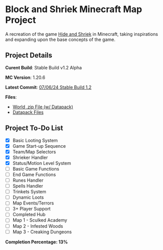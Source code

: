 # Block and Shriek Minecraft Map Project
A recreation of the game [Hide and Shriek](https://store.steampowered.com/app/480430/Hide_and_Shriek/) in Minecraft, taking inspirations and expanding upon the base concepts of the game.

## Project Details
**Curent Build**: Stable Build v1.2 Alpha

**MC Version**: 1.20.6

**Latest Commit**: 
[07/06/24 Stable Build 1.2](https://github.com/Spookfu/blocknshriek/commit/595aa5c9b9617be3afe2cb526539adc6a5248969)

**Files**:
- [World .zip File (w/ Datapack)](block-n-shriek-sr1.2b.zip)
- [Datapack Files](datapack)


## Project To-Do List
- [x] Basic Looting System
- [x] Game Start-up Sequence
- [x] Team/Map Selectors
- [x] Shrieker Handler
- [x] Status/Motion Level System
- [ ] Basic Game Functions
- [ ] End Game Functions
- [ ] Runes Handler
- [ ] Spells Handler
- [ ] Trinkets System
- [ ] Dynamic Loots
- [ ] Map Events/Terrors
- [ ] 3+ Player Support
- [ ] Completed Hub
- [ ] Map 1 - Sculked Academy
- [ ] Map 2 - Infested Woods
- [ ] Map 3 - Creaking Dungeons

**Completion Percentage: 13%**
